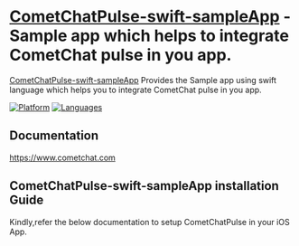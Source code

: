 # [CometChatPulse-swift-sampleApp](https://www.cometchat.com) - Sample app which helps  to integrate CometChat pulse in you app.
[CometChatPulse-swift-sampleApp](https://cometchat.com) Provides the Sample app using swift language which helps you to integrate CometChat pulse in you app.

[![Platform](https://img.shields.io/badge/platform-iOS-orange.svg)](https://cocoapods.org/pods/CometChatPulseSDK)
[![Languages](https://img.shields.io/badge/language-20Swift-orange.svg)](https://github.com/CometChat-Pulse/ios-swift-chat-app)


## Documentation
https://www.cometchat.com

## CometChatPulse-swift-sampleApp installation Guide

Kindly,refer the below documentation to setup CometChatPulse in your iOS App.


